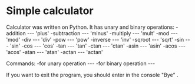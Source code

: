 # Simple calculator
Calculator was written on Python. 
It has unary and binary operations:
-addition    --- 'plus'
-subtraction --- 'minus'
-multiply    --- 'mult'
-mod         --- 'mod'
-div         --- 'div'
-pow         --- 'pow'
-inverse     --- 'inv'
-sqroot      --- 'sqrt'
-sin         --- 'sin'
-cos         --- 'cos'
-tan         --- 'tan'
-ctan        --- 'ctan'
-asin        --- 'asin'
-acos        --- 'acos'
-atan        --- 'atan'
-actan       --- 'actan'

Commands:
-for unary operation  --- <operation> <arg>
-for binary operation --- <arg1> <operation> <arg2>

If you want to exit the program, you should enter in the console "Bye" .
